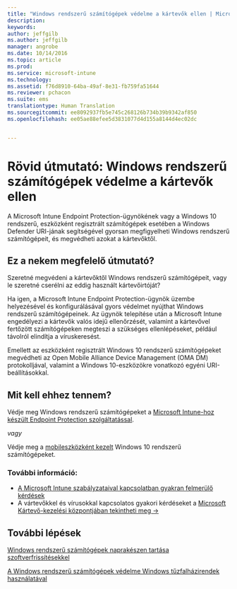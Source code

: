 ```yaml
---
title: "Windows rendszerű számítógépek védelme a kártevők ellen | Microsoft Intune"
description: 
keywords: 
author: jeffgilb
ms.author: jeffgilb
manager: angrobe
ms.date: 10/14/2016
ms.topic: article
ms.prod: 
ms.service: microsoft-intune
ms.technology: 
ms.assetid: f76d8910-64ba-49af-8e31-fb759fa51644
ms.reviewer: pchacon
ms.suite: ems
translationtype: Human Translation
ms.sourcegitcommit: ee8092937fb5e745c268126b734b39b9342af850
ms.openlocfilehash: ee05ae88efee5d3831077d4d155a8144d4ec02dc


---
```


# Rövid útmutató: Windows rendszerű számítógépek védelme a kártevők ellen
A Microsoft Intune Endpoint Protection-ügynökének vagy a Windows 10 rendszerű, eszközként regisztrált számítógépek esetében a Windows Defender URI-jának segítségével gyorsan megfigyelheti Windows rendszerű számítógépeit, és megvédheti azokat a kártevőktől.

## Ez a nekem megfelelő útmutató?
Szeretné megvédeni a kártevőktől Windows rendszerű számítógépeit, vagy le szeretné cserélni az eddig használt kártevőirtóját?

Ha igen, a Microsoft Intune Endpoint Protection-ügynök üzembe helyezésével és konfigurálásával gyors védelmet nyújthat Windows rendszerű számítógépeinek. Az ügynök telepítése után a Microsoft Intune engedélyezi a kártevők valós idejű ellenőrzését, valamint a kártevővel fertőzött számítógépeken megteszi a szükséges ellenlépéseket, például távolról elindítja a víruskeresést.

Emellett az eszközként regisztrált Windows 10 rendszerű számítógépeket megvédheti az Open Mobile Alliance Device Management (OMA DM) protokolljával, valamint a Windows 10-eszközökre vonatkozó egyéni URI-beállításokkal.

## Mit kell ehhez tennem?
Védje meg Windows rendszerű számítógépeket a [Microsoft Intune-hoz készült Endpoint Protection szolgáltatással](/intune/deploy-use/help-secure-windows-pcs-with-endpoint-protection-for-microsoft-intune).

*vagy*

Védje meg a [mobileszközként kezelt](/intune/deploy-use/windows-10-policy-settings-in-microsoft-intune) Windows 10 rendszerű számítógépeket.


### További információ:
- [A Microsoft Intune szabályzataival kapcsolatban gyakran felmerülő kérdések](/intune/deploy-use/manage-settings-and-features-on-your-devices-with-microsoft-intune-policies#frequently-asked-questions-about-intune-policies)
- A vártevőkkel és vírusokkal kapcsolatos gyakori kérdéseket a <a href="https://www.microsoft.com/security/portal/mmpc/" target="_blank"> Microsoft Kártevő-kezelési központjában tekintheti meg &rarr;</a>


## További lépések
[Windows rendszerű számítógépek naprakészen tartása szoftverfrissítésekkel](/intune/deploy-use/keep-windows-pcs-up-to-date-with-software-updates-in-microsoft-intune)

[A Windows rendszerű számítógépek védelme Windows tűzfalházirendek használatával](/intune/deploy-use/help-protect-windows-pcs-using-windows-firewall-policies-in-microsoft-intune)



<!--HONumber=Oct16_HO3-->


